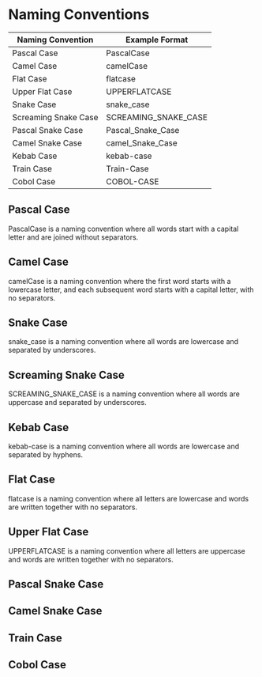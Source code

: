 # Naming Conventions

| Naming Convention    | Example Format       |
| -----------------    | --------------       |
| Pascal Case          | PascalCase           |
| Camel Case           | camelCase            |
| Flat Case            | flatcase             |
| Upper Flat Case      | UPPERFLATCASE        |
| Snake Case           | snake_case           |
| Screaming Snake Case | SCREAMING_SNAKE_CASE |
| Pascal Snake Case    | Pascal_Snake_Case    |
| Camel Snake Case     | camel_Snake_Case     |
| Kebab Case           | kebab-case           |
| Train Case           | Train-Case           |
| Cobol Case           | COBOL-CASE           |


## Pascal Case

PascalCase is a naming convention where all words start with a capital letter
and are joined without separators.

## Camel Case

camelCase is a naming convention where the first word starts with a lowercase
letter, and each subsequent word starts with a capital letter, with no
separators.

## Snake Case

snake_case is a naming convention where all words are lowercase and separated
by underscores.

## Screaming Snake Case

SCREAMING_SNAKE_CASE is a naming convention where all words are uppercase and
separated by underscores.

## Kebab Case

kebab-case is a naming convention where all words are lowercase and separated
by hyphens.

## Flat Case

flatcase is a naming convention where all letters are lowercase and words are
written together with no separators.

## Upper Flat Case

UPPERFLATCASE is a naming convention where all letters are uppercase and words
are written together with no separators.

## Pascal Snake Case

## Camel Snake Case

## Train Case

## Cobol Case
